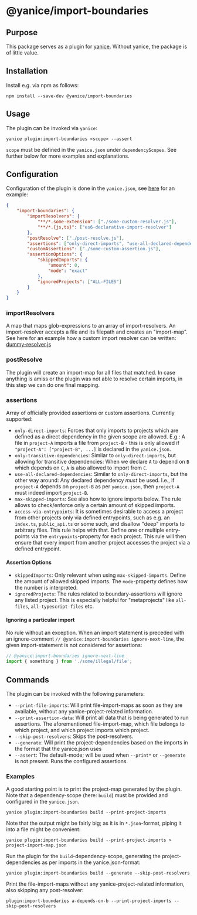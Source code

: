 # @yanice/import-boundaries

## Purpose

This package serves as a plugin for [yanice](https://www.npmjs.com/package/yanice).
Without yanice, the package is of little value.

## Installation

Install e.g. via npm as follows:

```
npm install --save-dev @yanice/import-boundaries
```

## Usage

The plugin can be invoked via `yanice`:

```
yanice plugin:import-boundaries <scope> --assert
```

`scope` must be defined in the `yanice.json` under `dependencyScopes`. See further below for more examples and explanations.

## Configuration

Configuration of the plugin is done in the `yanice.json`, see [here](https://github.com/abuob/yanice/blob/master/integration-tests/test-project/yanice.json) for an example:

```json
{
    "import-boundaries": {
        "importResolvers": {
            "**/*.some-extension": ["./some-custom-resolver.js"],
            "**/*.{js,ts}": ["es6-declarative-import-resolver"]
        },
        "postResolve": ["./post-resolve.js"],
        "assertions": ["only-direct-imports", "use-all-declared-dependencies"],
        "customAssertions": ["./some-custom-assertion.js"],
        "assertionOptions": {
            "skippedImports": {
                "amount": 0,
                "mode": "exact"
            },
            "ignoredProjects": ["ALL-FILES"]
        }
    }
}
```

### importResolvers

A map that maps glob-expressions to an array of import-resolvers.
An import-resolver accepts a file and its filepath and creates an "import-map".
See here for an example how a custom import resolver can be written: [dummy-resolver.js](https://github.com/abuob/yanice/blob/master/integration-tests/test-project/dummy-resolver.js)

### postResolve

The plugin will create an import-map for all files that matched.
In case anything is amiss or the plugin was not able to resolve certain imports, in this step we can do one final mapping.

### assertions

Array of officially provided assertions or custom assertions.
Currently supported:

-   `only-direct-imports`: Forces that only imports to projects which are defined as a direct dependency in the given scope are allowed. E.g.: A file in `project-A` imports a file from `project-B` - this is only allowed if `"project-A": ["project-B", ...]` is declared in the `yanice.json`.
-   `only-transitive-dependencies`: Similar to `only-direct-imports`, but allowing for transitive dependencies: When we declare `A` to depend on `B` which depends on `C`, `A` is also allowed to import from `C`.
-   `use-all-declared-dependencies`: Similar to `only-direct-imports`, but the other way around: Any declared dependency _must_ be used. I.e., if `project-A` depends on `project-B` as per `yanice.json`, then `project-A` must indeed import `project-B`.
-   `max-skipped-imports`: See also how to ignore imports below. The rule allows to check/enforce only a certain amount of skipped imports.
-   `access-via-entrypoints`: It is sometimes desirable to access a project from other projects only via defined entrypoints, such as e.g. an `index.ts`, `public_api.ts` or some such, and disallow "deep" imports to arbitrary files.
    This rule helps with that. Define one or multiple entry-points via the `entrypoints`-property for each project. This rule will then ensure that every import from another project accesses the project via a defined entrypoint.

#### Assertion Options

-   `skippedImports`: Only relevant when using `max-skipped-imports`. Define the amount of allowed skipped imports. The `mode`-property defines how the number is interpreted.
-   `ignoredProjects`: The rules related to boundary-assertions will ignore any listed project. This is especially helpful for "metaprojects" like `all-files`, `all-typescript-files` etc.

#### Ignoring a particular import

No rule without an exception.
When an import statement is preceded with an ignore-comment `// @yanice:import-boundaries ignore-next-line`, the given import-statement is not considered for assertions:

```typescript
// @yanice:import-boundaries ignore-next-line
import { something } from './some/illegal/file';
```

## Commands

The plugin can be invoked with the following parameters:

-   `--print-file-imports`: Will print file-import-maps as soon as they are available, without any yanice-project-related information.
-   `--print-assertion-data`: Will print all data that is being generated to run assertions.
    The aforementioned file-import-map, which file belongs to which project, and which project imports which project.
-   `--skip-post-resolvers`: Skips the post-resolvers.
-   `--generate`: Will print the project-dependencies based on the imports in the format that the yanice.json uses
-   `--assert`: The default-mode; will be used when `--print*` or `--generate` is not present. Runs the configured assertions.

### Examples

A good starting point is to print the project-map generated by the plugin.
Note that a dependency-scope (here: `build`) must be provided and configured in the `yanice.json`.

```
yanice plugin:import-boundaries build --print-project-imports
```

Note that the output might be fairly big; as it is in `*.json`-format, piping it into a file might be convenient:

```
yanice plugin:import-boundaries build --print-project-imports > project-import-map.json
```

Run the plugin for the `build`-dependency-scope, generating
the project-dependencies as per imports in the yanice.json-format:

```
yanice plugin:import-boundaries build --generate --skip-post-resolvers
```

Print the file-import-maps without any yanice-project-related information, also skipping any post-resolver:

```
plugin:import-boundaries a-depends-on-b --print-project-imports --skip-post-resolvers
```
